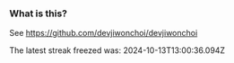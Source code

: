 
### What is this?

See https://github.com/devjiwonchoi/devjiwonchoi

The latest streak freezed was: 2024-10-13T13:00:36.094Z
